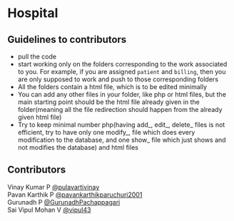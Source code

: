 # Hospital

## Guidelines to contributors
- pull the code
- start working only on the folders corresponding to the work associated to you. For example, if you are assigned `patient` and `billing`, then you are only supposed to work and push to those corresponding folders
- All the folders contain a html file, which is to be edited minimally
- You can add any other files in your folder, like php or html files, but the main starting point should be the html file already given in the folder(meaning all the file redirection should happen from the already given html file)
- Try to keep minimal number php(having add_, edit_, delete_ files is not efficient, try to have only one modify_, file which does every modification to the database, and one show_ file which just shows and not modifies the database) and html files

## Contributors
Vinay Kumar P	[@pulavartivinay](https://github.com/pulavartivinay) <br>
Pavan Karthik P [@pavankarthikparuchuri2001](https://github.com/pavankarthikparuchuri2001) <br>
Gurunadh P [@GurunadhPachappagari](https://github.com/GurunadhPachappagari) <br>
Sai Vipul Mohan V [@vipul43](https://github.com/vipul43) <br>